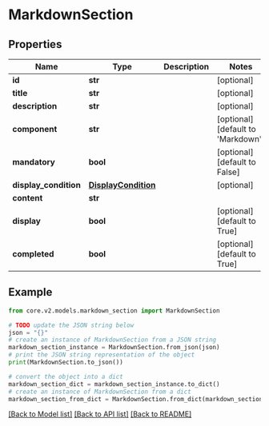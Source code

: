 # MarkdownSection


## Properties

Name | Type | Description | Notes
------------ | ------------- | ------------- | -------------
**id** | **str** |  | [optional] 
**title** | **str** |  | [optional] 
**description** | **str** |  | [optional] 
**component** | **str** |  | [optional] [default to 'Markdown']
**mandatory** | **bool** |  | [optional] [default to False]
**display_condition** | [**DisplayCondition**](DisplayCondition.md) |  | [optional] 
**content** | **str** |  | 
**display** | **bool** |  | [optional] [default to True]
**completed** | **bool** |  | [optional] [default to True]

## Example

```python
from core.v2.models.markdown_section import MarkdownSection

# TODO update the JSON string below
json = "{}"
# create an instance of MarkdownSection from a JSON string
markdown_section_instance = MarkdownSection.from_json(json)
# print the JSON string representation of the object
print(MarkdownSection.to_json())

# convert the object into a dict
markdown_section_dict = markdown_section_instance.to_dict()
# create an instance of MarkdownSection from a dict
markdown_section_from_dict = MarkdownSection.from_dict(markdown_section_dict)
```
[[Back to Model list]](../README.md#documentation-for-models) [[Back to API list]](../README.md#documentation-for-api-endpoints) [[Back to README]](../README.md)


